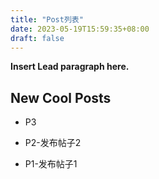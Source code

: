 ```yaml
---
title: "Post列表"
date: 2023-05-19T15:59:35+08:00
draft: false
---
```


**Insert Lead paragraph here.**

## New Cool Posts


* P3

* P2-发布帖子2

* P1-发布帖子1
